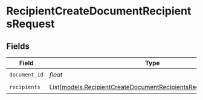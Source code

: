 # RecipientCreateDocumentRecipientsRequest


## Fields

| Field                                                                                                                                    | Type                                                                                                                                     | Required                                                                                                                                 | Description                                                                                                                              |
| ---------------------------------------------------------------------------------------------------------------------------------------- | ---------------------------------------------------------------------------------------------------------------------------------------- | ---------------------------------------------------------------------------------------------------------------------------------------- | ---------------------------------------------------------------------------------------------------------------------------------------- |
| `document_id`                                                                                                                            | *float*                                                                                                                                  | :heavy_check_mark:                                                                                                                       | N/A                                                                                                                                      |
| `recipients`                                                                                                                             | List[[models.RecipientCreateDocumentRecipientsRecipientRequestBody](../models/recipientcreatedocumentrecipientsrecipientrequestbody.md)] | :heavy_check_mark:                                                                                                                       | N/A                                                                                                                                      |